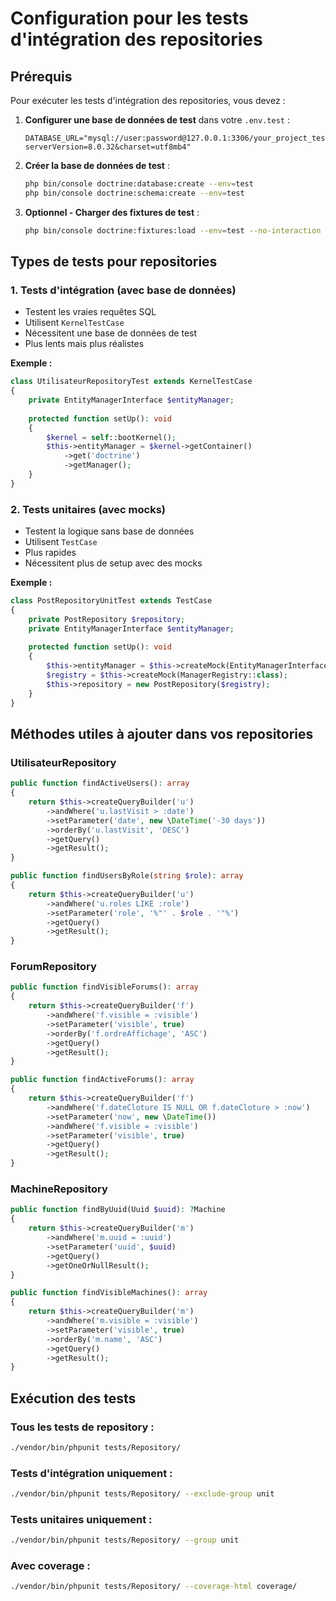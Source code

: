 # Configuration pour les tests d'intégration des repositories

## Prérequis

Pour exécuter les tests d'intégration des repositories, vous devez :

1. **Configurer une base de données de test** dans votre `.env.test` :
   ```
   DATABASE_URL="mysql://user:password@127.0.0.1:3306/your_project_test?serverVersion=8.0.32&charset=utf8mb4"
   ```

2. **Créer la base de données de test** :
   ```bash
   php bin/console doctrine:database:create --env=test
   php bin/console doctrine:schema:create --env=test
   ```

3. **Optionnel - Charger des fixtures de test** :
   ```bash
   php bin/console doctrine:fixtures:load --env=test --no-interaction
   ```

## Types de tests pour repositories

### 1. Tests d'intégration (avec base de données)
- Testent les vraies requêtes SQL
- Utilisent `KernelTestCase`
- Nécessitent une base de données de test
- Plus lents mais plus réalistes

**Exemple :**
```php
class UtilisateurRepositoryTest extends KernelTestCase
{
    private EntityManagerInterface $entityManager;
    
    protected function setUp(): void
    {
        $kernel = self::bootKernel();
        $this->entityManager = $kernel->getContainer()
            ->get('doctrine')
            ->getManager();
    }
}
```

### 2. Tests unitaires (avec mocks)
- Testent la logique sans base de données
- Utilisent `TestCase`
- Plus rapides
- Nécessitent plus de setup avec des mocks

**Exemple :**
```php
class PostRepositoryUnitTest extends TestCase
{
    private PostRepository $repository;
    private EntityManagerInterface $entityManager;
    
    protected function setUp(): void
    {
        $this->entityManager = $this->createMock(EntityManagerInterface::class);
        $registry = $this->createMock(ManagerRegistry::class);
        $this->repository = new PostRepository($registry);
    }
}
```

## Méthodes utiles à ajouter dans vos repositories

### UtilisateurRepository
```php
public function findActiveUsers(): array
{
    return $this->createQueryBuilder('u')
        ->andWhere('u.lastVisit > :date')
        ->setParameter('date', new \DateTime('-30 days'))
        ->orderBy('u.lastVisit', 'DESC')
        ->getQuery()
        ->getResult();
}

public function findUsersByRole(string $role): array
{
    return $this->createQueryBuilder('u')
        ->andWhere('u.roles LIKE :role')
        ->setParameter('role', '%"' . $role . '"%')
        ->getQuery()
        ->getResult();
}
```

### ForumRepository
```php
public function findVisibleForums(): array
{
    return $this->createQueryBuilder('f')
        ->andWhere('f.visible = :visible')
        ->setParameter('visible', true)
        ->orderBy('f.ordreAffichage', 'ASC')
        ->getQuery()
        ->getResult();
}

public function findActiveForums(): array
{
    return $this->createQueryBuilder('f')
        ->andWhere('f.dateCloture IS NULL OR f.dateCloture > :now')
        ->setParameter('now', new \DateTime())
        ->andWhere('f.visible = :visible')
        ->setParameter('visible', true)
        ->getQuery()
        ->getResult();
}
```

### MachineRepository
```php
public function findByUuid(Uuid $uuid): ?Machine
{
    return $this->createQueryBuilder('m')
        ->andWhere('m.uuid = :uuid')
        ->setParameter('uuid', $uuid)
        ->getQuery()
        ->getOneOrNullResult();
}

public function findVisibleMachines(): array
{
    return $this->createQueryBuilder('m')
        ->andWhere('m.visible = :visible')
        ->setParameter('visible', true)
        ->orderBy('m.name', 'ASC')
        ->getQuery()
        ->getResult();
}
```

## Exécution des tests

### Tous les tests de repository :
```bash
./vendor/bin/phpunit tests/Repository/
```

### Tests d'intégration uniquement :
```bash
./vendor/bin/phpunit tests/Repository/ --exclude-group unit
```

### Tests unitaires uniquement :
```bash
./vendor/bin/phpunit tests/Repository/ --group unit
```

### Avec coverage :
```bash
./vendor/bin/phpunit tests/Repository/ --coverage-html coverage/
```
